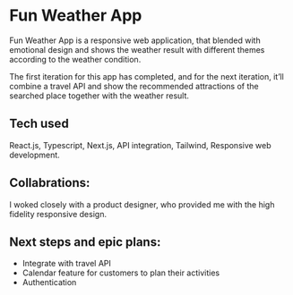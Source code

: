 # Fun Weather App
Fun Weather App is a responsive web application, that blended with emotional design and shows the weather result with different themes according to the weather condition.

The first iteration for this app has completed, and for the next iteration, it’ll combine a travel API and show the recommended attractions of the searched place together with the weather result.

## Tech used
React.js, Typescript, Next.js, API integration, Tailwind, Responsive web development.

## Collabrations:
I woked closely with a product designer, who provided me with the high fidelity responsive design.

## Next steps and epic plans: 
- Integrate with travel API
- Calendar feature for customers to plan their activities
- Authentication

